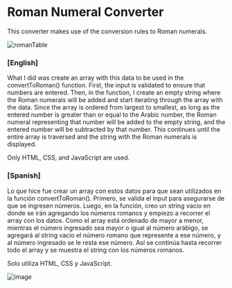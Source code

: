 <h1>Roman Numeral Converter</h1>

<p>This converter makes use of the conversion rules to Roman numerals.</p>

![romanTable](https://github.com/jigcolapaolo/Roman-Numeral-Converter/assets/145474462/f5010bbd-bcad-4daf-b54e-ace900890717)

<h3>[English]</h3>
<p>
What I did was create an array with this data to be used in the convertToRoman() function.
First, the input is validated to ensure that numbers are entered.
Then, in the function, I create an empty string where the Roman numerals will be added and start iterating through the array with the data. Since the array is ordered from largest to smallest, as long as the entered number is greater than or equal to the Arabic number, the Roman numeral representing that number will be added to the empty string, and the entered number will be subtracted by that number. This continues until the entire array is traversed and the string with the Roman numerals is displayed.
</p>
<p>
  Only HTML, CSS, and JavaScript are used.
</p>



<h3>[Spanish]</h3>
<p>
Lo que hice fue crear un array con estos datos para que sean utilizados en la función convertToRoman().
Primero, se valida el input para asegurarse de que se ingresen números.
Luego, en la función, creo un string vacío en donde se irán agregando los números romanos y empiezo a recorrer el array con los datos.
  Como el array está ordenado de mayor a menor, mientras el número ingresado sea mayor o igual al número arábigo,
  se agregará al string vacío el número romano que represente a ese número, y al número ingresado se le resta ese número. Así se continúa hasta recorrer todo el array y se muestra el string con los números romanos.
</p>
<p>
  Solo utiliza HTML, CSS y JavaScript.
</p>

![image](https://github.com/jigcolapaolo/Roman-Numeral-Converter/assets/145474462/571784f0-dc01-4f1b-9473-1b7e918e3cb3)

